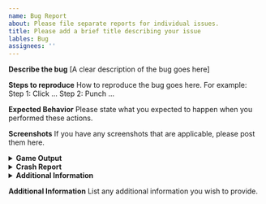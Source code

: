 ```yaml
---
name: Bug Report
about: Please file separate reports for individual issues.
title: Please add a brief title describing your issue
lables: Bug
assignees: ''
---
```


**Describe the bug**
[A clear description of the bug goes here]

**Steps to reproduce**
How to reproduce the bug goes here. 
For example:
Step 1: Click ...
Step 2: Punch ...

**Expected Behavior**
Please state what you expected to happen when you performed these actions.

**Screenshots**
If you have any screenshots that are applicable, please post them here.

<details>
  <summary><strong>Game Output</strong></summary>
<!--Paste your game output between the ``` marks-->

```

```
</details>

<details>
  <summary><strong>Crash Report</strong></summary>
<!--Paste your crash report between the ``` marks-->

```

```
</details>

<details>
  <summary><strong>Additional Information</strong></summary>
<!--Fill out the section as best as you can-->
- Launcher bug [Y/N]: <!--Was the bug with the launcher or not?-->
- Modpack: <!--e.g. Crazy Craft 4, Scramble Craft-->
- Additional mods: <!--Did you add any additional mods to the pack?-->
- Operating system: <!--What operating system do you run? e.g. Windows 10, macOS, etc.-->

</details>

**Additional Information**
List any additional information you wish to provide.
